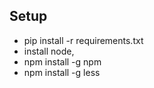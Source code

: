 ## Setup

- pip install -r requirements.txt
- install node, 
- npm install -g npm
- npm install -g less

